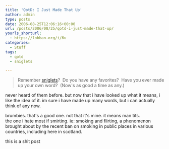 ```yaml
---
title: 'QotD: I Just Made That Up'
author: admin
type: posts
date: 2006-08-25T12:06:16+00:00
url: /posts/2006/08/25/qotd-i-just-made-that-up/
yourls_shorturl:
  - https://lobban.org/i/6u
categories:
  - Stuff
tags:
  - qotd
  - sniglets

---
```

> Remember [sniglets][1]?&#160; Do you have any favorites?&#160; Have you ever made up your own word?&#160; (Now's as good a time as any.)

never heard of them before. but now that i have looked up what it means, i like the idea of it. im sure i have made up many words, but i can actually think of any now.

brumbies. that's a good one. not that it's mine. it means man tits.  
the one i hate most if smirting. ie: smoking and flirting, a phenomenon brought about by the recent ban on smoking in public places in various countries, including here in scotland.

this is a shit post

 [1]: http://en.wikipedia.org/wiki/Sniglets